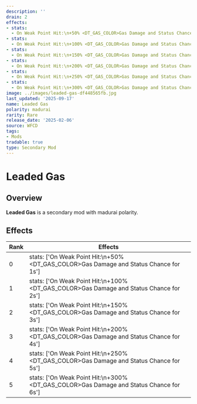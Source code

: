 ```yaml
---
description: ''
drain: 2
effects:
- stats:
  - On Weak Point Hit:\n+50% <DT_GAS_COLOR>Gas Damage and Status Chance for 1s
- stats:
  - On Weak Point Hit:\n+100% <DT_GAS_COLOR>Gas Damage and Status Chance for 2s
- stats:
  - On Weak Point Hit:\n+150% <DT_GAS_COLOR>Gas Damage and Status Chance for 3s
- stats:
  - On Weak Point Hit:\n+200% <DT_GAS_COLOR>Gas Damage and Status Chance for 4s
- stats:
  - On Weak Point Hit:\n+250% <DT_GAS_COLOR>Gas Damage and Status Chance for 5s
- stats:
  - On Weak Point Hit:\n+300% <DT_GAS_COLOR>Gas Damage and Status Chance for 6s
image: ../images/leaded-gas-df448565fb.jpg
last_updated: '2025-09-17'
name: Leaded Gas
polarity: madurai
rarity: Rare
release_date: '2025-02-06'
source: WFCD
tags:
- Mods
tradable: true
type: Secondary Mod
---
```


# Leaded Gas

## Overview

**Leaded Gas** is a secondary mod with madurai polarity.

## Effects

| Rank | Effects |
|------|----------|
| 0 | stats: ['On Weak Point Hit:\\n+50% <DT_GAS_COLOR>Gas Damage and Status Chance for 1s'] |
| 1 | stats: ['On Weak Point Hit:\\n+100% <DT_GAS_COLOR>Gas Damage and Status Chance for 2s'] |
| 2 | stats: ['On Weak Point Hit:\\n+150% <DT_GAS_COLOR>Gas Damage and Status Chance for 3s'] |
| 3 | stats: ['On Weak Point Hit:\\n+200% <DT_GAS_COLOR>Gas Damage and Status Chance for 4s'] |
| 4 | stats: ['On Weak Point Hit:\\n+250% <DT_GAS_COLOR>Gas Damage and Status Chance for 5s'] |
| 5 | stats: ['On Weak Point Hit:\\n+300% <DT_GAS_COLOR>Gas Damage and Status Chance for 6s'] |

